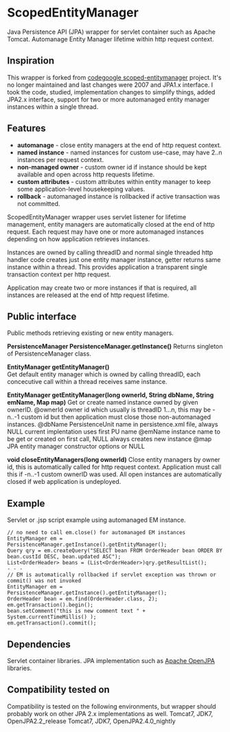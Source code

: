 ScopedEntityManager
===================
Java Persistence API (JPA) wrapper for servlet container such as Apache Tomcat.
Automanage Entity Manager lifetime within http request context.

Inspiration
-----------
This wrapper is forked from [codegoogle scoped-entitymanager](https://code.google.com/p/scoped-entitymanager) project.
It's no longer maintained and last changes were 2007 and JPA1.x interface. I took the code, studied,
implementation changes to simplify things, added JPA2.x interface, support for two or more automanaged
entity manager instances within a single thread.

Features
--------
- **automanage** - close entity managers at the end of http request context.
- **named instance** - named instances for custom use-case, may have 2..n instances per request context.
- **non-managed owner** - custom owner id if instance should be kept available and open across http requests lifetime.
- **custom attributes** - custom attributes within entity manager to keep some application-level housekeeping values.
- **rollback** - automanaged instance is rollbacked if active transaction was not committed.

ScopedEntityManager wrapper uses servlet listener for lifetime management,
entity managers are automatically closed at the end of http request. Each request may
have one or more automanaged instances depending on how application retrieves instances.

Instances are owned by calling threadID and normal single threaded http handler code
creates just one entity manager instance, getter returns same instance within a thread.
This provides application a transparent single transaction context per http request.

Application may create two or more instances if that is required, all instances are
released at the end of http request lifetime.

Public interface
-----------------
Public methods retrieving existing or new entity managers.

**PersistenceManager PersistenceManager.getInstance()**
Returns singleton of PersistenceManager class.

**EntityManager getEntityManager()**<br/>
Get default entity manager which is owned by calling threadID, each 
concecutive call within a thread receives same instance.

**EntityManager getEntityManager(long ownerId, String dbName, String emName, Map map)**
Get or create named instance owned by given ownerID.
@ownerId  owner id which usually is threadID 1...n, this may be -n..-1 custom id but
          then application must close those non-automanaged instances. 
@dbName   PersistenceUnit name in persistence.xml file, always NULL current implentation uses first PU name
@emName   instance name to be get or created on first call, NULL always creates new instance
@map      JPA entity manager constructor options or NULL

**void closeEntityManagers(long ownerId)**
Close entity managers by owner id, this is automatically called for http request context.
Application must call this if -n..-1 custom ownerID was used. All open instances are
automatically closed if web application is undeployed.

Example
-------
Servlet or .jsp script example using automanaged EM instance.
```
// no need to call em.close() for automanaged EM instances
EntityManager em = PersistenceManager.getInstance().getEntityManager();
Query qry = em.createQuery("SELECT bean FROM OrderHeader bean ORDER BY bean.custId DESC, bean.updated ASC");
List<OrderHeader> beans = (List<OrderHeader>)qry.getResultList();
- - - 
// EM is automatically rollbacked if servlet exception was thrown or commit() was not invoked
EntityManager em = PersistenceManager.getInstance().getEntityManager();
OrderHeader bean = em.find(OrderHeader.class, 2);
em.getTransaction().begin();
bean.setComment("this is new comment text " + System.currentTimeMillis() );
em.getTransaction().commit();
```

Dependencies
------------
Servlet container libraries.
JPA implementation such as [Apache OpenJPA](http://openjpa.apache.org/) libraries.

Compatibility tested on
-----------------------
Compatibility is tested on the following environments, but wrapper should probably
work on other JPA 2.x implementations as well.
Tomcat7, JDK7, OpenJPA2.2_release
Tomcat7, JDK7, OpenJPA2.4.0_nightly
